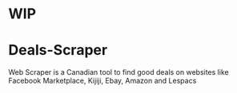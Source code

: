 # WIP

# Deals-Scraper

Web Scraper is a Canadian tool to find good deals on websites like Facebook Marketplace, Kijiji, Ebay, Amazon and Lespacs
